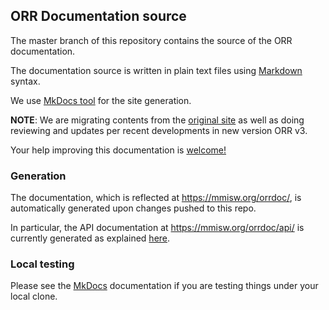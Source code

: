 ## ORR Documentation source

The master branch of this repository contains the source of the ORR documentation. 

The documentation source is written in plain text files using 
[Markdown](http://daringfireball.net/projects/markdown/) syntax.

We use [MkDocs tool](http://www.mkdocs.org/) for the site generation.

**NOTE**: We are migrating contents from the 
[original site](https://marinemetadata.org/mmiorrusrman)
as well as doing reviewing and updates per recent developments in 
new version ORR v3.

Your help improving this documentation is 
[welcome!](https://github.com/mmisw/mmiorr-docs/blob/master/CONTRIBUTING.md)


### Generation

The documentation, which is reflected at https://mmisw.org/orrdoc/, 
is automatically generated upon changes pushed to this repo.

In particular, the API documentation at https://mmisw.org/orrdoc/api/ is currently 
generated as explained 
[here](https://github.com/mmisw/mmiorr-docs/blob/master/docs/swagger-readme.md).


### Local testing

Please see the [MkDocs](http://www.mkdocs.org/) documentation if you are testing things under your local clone.
